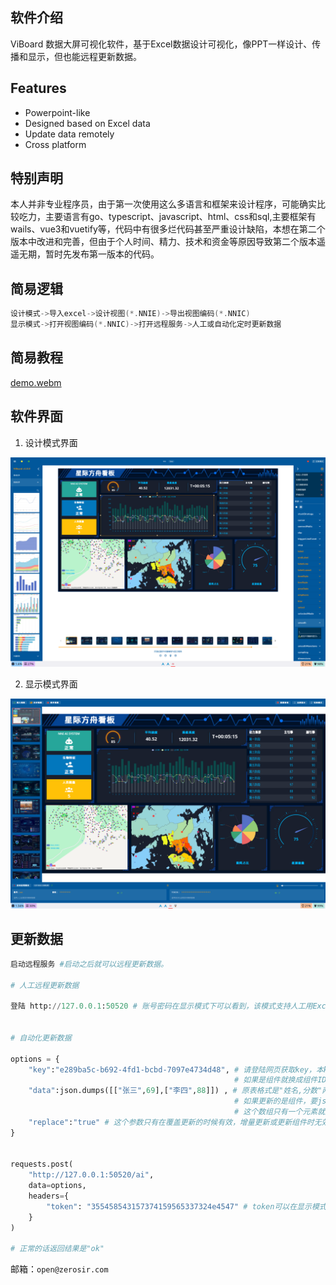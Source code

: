## 软件介绍

ViBoard 数据大屏可视化软件，基于Excel数据设计可视化，像PPT一样设计、传播和显示，但也能远程更新数据。

## Features
- Powerpoint-like
- Designed based on Excel data
- Update data remotely
- Cross platform

## 特别声明

本人并非专业程序员，由于第一次使用这么多语言和框架来设计程序，可能确实比较吃力，主要语言有go、typescript、javascript、html、css和sql,主要框架有wails、vue3和vuetify等，代码中有很多烂代码甚至严重设计缺陷，本想在第二个版本中改进和完善，但由于个人时间、精力、技术和资金等原因导致第二个版本遥遥无期，暂时先发布第一版本的代码。

## 简易逻辑
```c
设计模式->导入excel->设计视图(*.NNIE)->导出视图编码(*.NNIC)
显示模式->打开视图编码(*.NNIC)->打开远程服务->人工或自动化定时更新数据
```

## 简易教程
[demo.webm](https://github.com/OpenZeroSir/ViBoard/assets/121022414/511105f5-e774-48e5-8380-e692143aa5c3)

## 软件界面

1. 设计模式界面

![](https://github.com/OpenZeroSir/ViBoard/blob/main/assets/screenshot.webp)

2. 显示模式界面

![](https://github.com/OpenZeroSir/ViBoard/blob/main/assets/screenshot1.webp)

## 更新数据
```Python
启动远程服务 #启动之后就可以远程更新数据。

# 人工远程更新数据

登陆 http://127.0.0.1:50520 # 账号密码在显示模式下可以看到，该模式支持人工用Excel文件定时更新数据。


# 自动化更新数据

options = {
    "key":"e289ba5c-b692-4fd1-bcbd-7097e4734d48", # 请登陆网页获取key，本key是表key，
                                                  # 如果是组件就换成组件ID 例如：i0IV46AKSeIHhwf3bFeLF 
    "data":json.dumps([["张三",69],["李四",88]]) , # 原表格式是"姓名,分数"两列，
                                                  # 如果更新的是组件，要json.dumps(["新内容"])，
                                                  # 这个数组只有一个元素就是组件新内容。
    "replace":"true" # 这个参数只有在覆盖更新的时候有效，增量更新或更新组件时无效。
}


requests.post(
    "http://127.0.0.1:50520/ai", 
    data=options,
    headers={
        "token": "355458543157374159565337324e4547" # token可以在显示模式下获取。
    }
) 

# 正常的话返回结果是"ok"
```

邮箱：`open@zerosir.com`


